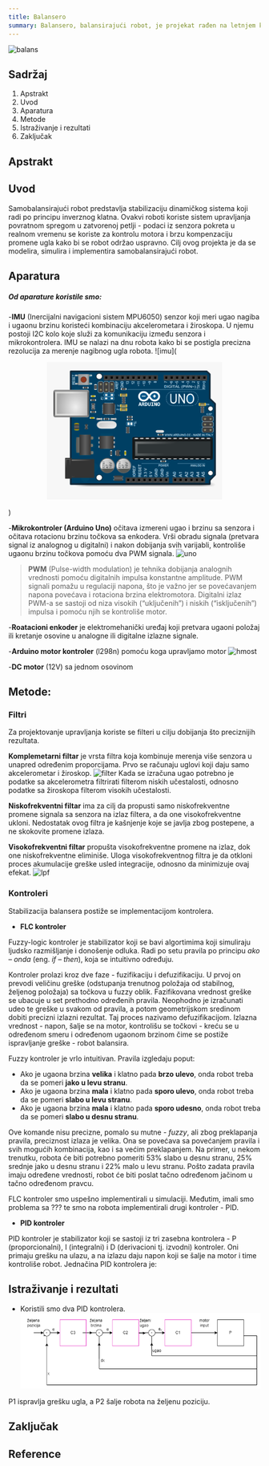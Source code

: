 ```yaml
---
title: Balansero
summary: Balansero, balansirajući robot, je projekat rađen na letnjem kampu 2022. godine od Katarine Nedić i Anđele Pantelić.
---
```

![balans](https://github.com/pfe-rs/izvestaji/blob/radna_verzija/static/images/2022/balansero/P1270385.JPG)

## Sadržaj

1. Apstrakt
2. Uvod
3. Aparatura
4. Metode
5. Istraživanje i rezultati
6. Zaključak


## Apstrakt


## Uvod 

Samobalansirajući robot predstavlja stabilizaciju dinamičkog sistema koji radi po principu inverznog klatna. Ovakvi roboti koriste sistem upravljanja povratnom spregom u zatvorenoj petlji - podaci iz senzora pokreta u realnom vremenu se koriste za kontrolu motora i brzu kompenzaciju promene ugla kako bi se robot održao uspravno.
Cilj ovog projekta je da se modelira, simulira i implementira samobalansirajući robot.

## Aparatura 

##### *Od aparature koristile smo:*

-**IMU** (Inercijalni navigacioni sistem MPU6050) senzor koji meri ugao nagiba i ugaonu brzinu koristeći
kombinaciju akcelerometara i žiroskopa. U njemu postoji I2C kolo koje služi za komunikaciju između senzora i mikrokontrolera. IMU se nalazi na dnu robota kako bi se postigla precizna rezolucija za merenje nagibnog ugla robota.
![imu](
    <p align="center">
  <img src="https://github.com/pfe-rs/izvestaji/blob/radna_verzija/static/images/2022/balansero/uno.png" width="350" title="hover text">
  
</p>
)

-**Mikrokontroler (Arduino Uno)** očitava izmereni ugao i brzinu sa senzora i očitava
rotacionu brzinu točkova sa enkodera. Vrši obradu signala (pretvara signal iz analognog u
digitalni) i nakon dobijanja svih varijabli, kontroliše ugaonu brzinu točkova pomoću dva PWM signala.
![uno](images\2022\balansero\uno.jpg)

>**PWM** (Pulse-width modulation) je tehnika dobijanja analognih vrednosti pomoću digitalnih impulsa konstantne amplitude. PWM signali pomažu u regulaciji napona, što je važno jer se povećavanjem napona povećava i rotaciona brzina elektromotora. Digitalni izlaz PWM-a se sastoji od niza visokih (“uključenih”) i niskih (“isključenih”) impulsa i pomoću njih se kontroliše motor.

-**Roatacioni enkoder** je elektromehanički uređaj koji pretvara ugaoni položaj ili kretanje osovine u analogne ili digitalne izlazne signale.


-**Arduino motor kontroler** (l298n) pomoću koga upravljamo motor
![hmost](images\2022\balansero\l298n.jpg)

-**DC motor** (12V) sa jednom osovinom   

## Metode:

### Filtri

Za projektovanje upravljanja koriste se filteri u cilju dobijanja što preciznijih rezultata.

**Komplemetarni filtar** je vrsta filtra
koja kombinuje merenja više senzora u unapred
određenim proporcijama. Prvo se računaju uglovi koji daju samo akcelerometar i žiroskop.
![filter](images\2022\balansero\komplementarni.png) Kada se izračuna ugao potrebno je podatke sa
akcelerometra filtrirati filterom niskih učestalosti, odnosno podatke sa žiroskopa filterom
visokih učestalosti.

**Niskofrekventni filtar** ima za cilj da propusti samo niskofrekventne promene signala sa senzora na izlaz filtera, a da one visokofrekventne ukloni. Nedostatak
ovog filtra je kašnjenje koje se javlja zbog postepene, a ne skokovite promene izlaza.

**Visokofrekventni filtar** propušta
visokofrekventne promene na izlaz, dok one niskofrekventne eliminiše. Uloga visokofrekventnog filtra je da otkloni proces akumulacije greške usled integracije, odnosno da minimizuje ovaj efekat.
![lpf](images\2022\balansero\lpf.png)


### Kontroleri
Stabilizacija balansera postiže se implementacijom kontrolera. 
- **FLC kontroler**

Fuzzy-logic kontroler je stabilizator koji se bavi algortimima koji simuliraju ljudsko razmišljanje i donošenje odluka. Radi po setu pravila po principu *ako – onda* (eng. *if – then*), koja se intuitivno određuju. 

Kontroler prolazi kroz dve faze - fuzifikaciju i defuzifikaciju. U prvoj on prevodi veličinu greške (odstupanja trenutnog položaja od stabilnog, željenog položaja) sa točkova u fuzzy oblik. Fazifikovana vrednost greške se ubacuje u set prethodno određenih pravila. Neophodno je izračunati udeo te greške u svakom od pravila, a potom geometrijskom sredinom dobiti precizni izlazni rezultat. Taj proces nazivamo defuzifikacijom. Izlazna vrednost - napon, šalje se na motor, kontrolišu se točkovi - kreću se u određenom smeru i određenom ugaonom brzinom čime se postiže ispravljanje greške - robot  balansira. 
 
Fuzzy kontroler je vrlo intuitivan. Pravila izgledaju poput: 
- Ako je ugaona brzina **velika** i klatno pada **brzo ulevo**, onda robot treba da se pomeri **jako u levu stranu**. 
- Ako je ugaona brzina **mala** i klatno pada **sporo ulevo**, onda robot treba da se pomeri **slabo u levu stranu**. 
- Ako je ugaona brzina **mala** i klatno pada **sporo udesno**, onda robot treba da se pomeri **slabo u desnu stranu**. 

Ove komande nisu precizne, pomalo su mutne - *fuzzy*, ali zbog preklapanja pravila, preciznost izlaza je velika. Ona se povećava sa povećanjem pravila i svih mogućih kombinacija, kao i sa većim preklapanjem. Na primer, u nekom trenutku, robota će biti potrebno pomeriti 53% slabo u desnu stranu, 25% srednje jako u desnu stranu i 22% malo u levu stranu. Pošto zadata pravila imaju određene vrednosti, robot će biti poslat tačno određenom jačinom u tačno određenom pravcu. 
 
FLC kontroler smo uspešno implementirali u simulaciji. 
Međutim, imali smo problema sa ??? te smo na robota implementirali drugi kontroler - PID. 


- **PID kontroler**

PID kontroler je stabilizator koji se sastoji iz tri zasebna kontrolera - P (proporcionalni), I (integralni) i D (derivacioni tj. izvodni) kontroler. Oni primaju grešku na ulazu, a na izlazu daju napon koji se šalje na motor i time kontroliše robot.
Jednačina PID kontrolera je:




## Istraživanje i rezultati

- Koristili smo dva PID kontrolera.
![PID kontroleri](https://github.com/pfe-rs/izvestaji/blob/radna_verzija/static/images/2022/balansero/pid-blocks.png)

P1 ispravlja grešku ugla, a P2 šalje robota na željenu poziciju. 

## Zaključak

## Reference







